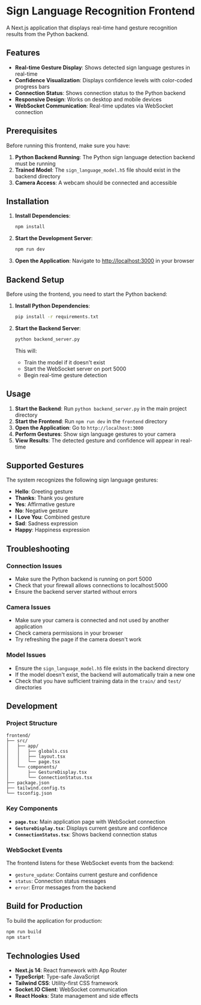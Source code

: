 # Sign Language Recognition Frontend

A Next.js application that displays real-time hand gesture recognition results from the Python backend.

## Features

- **Real-time Gesture Display**: Shows detected sign language gestures in real-time
- **Confidence Visualization**: Displays confidence levels with color-coded progress bars
- **Connection Status**: Shows connection status to the Python backend
- **Responsive Design**: Works on desktop and mobile devices
- **WebSocket Communication**: Real-time updates via WebSocket connection

## Prerequisites

Before running this frontend, make sure you have:

1. **Python Backend Running**: The Python sign language detection backend must be running
2. **Trained Model**: The `sign_language_model.h5` file should exist in the backend directory
3. **Camera Access**: A webcam should be connected and accessible

## Installation

1. **Install Dependencies**:
   ```bash
   npm install
   ```

2. **Start the Development Server**:
   ```bash
   npm run dev
   ```

3. **Open the Application**:
   Navigate to [http://localhost:3000](http://localhost:3000) in your browser

## Backend Setup

Before using the frontend, you need to start the Python backend:

1. **Install Python Dependencies**:
   ```bash
   pip install -r requirements.txt
   ```

2. **Start the Backend Server**:
   ```bash
   python backend_server.py
   ```

   This will:
   - Train the model if it doesn't exist
   - Start the WebSocket server on port 5000
   - Begin real-time gesture detection

## Usage

1. **Start the Backend**: Run `python backend_server.py` in the main project directory
2. **Start the Frontend**: Run `npm run dev` in the `frontend` directory
3. **Open the Application**: Go to `http://localhost:3000`
4. **Perform Gestures**: Show sign language gestures to your camera
5. **View Results**: The detected gesture and confidence will appear in real-time

## Supported Gestures

The system recognizes the following sign language gestures:
- **Hello**: Greeting gesture
- **Thanks**: Thank you gesture
- **Yes**: Affirmative gesture
- **No**: Negative gesture
- **I Love You**: Combined gesture
- **Sad**: Sadness expression
- **Happy**: Happiness expression

## Troubleshooting

### Connection Issues
- Make sure the Python backend is running on port 5000
- Check that your firewall allows connections to localhost:5000
- Ensure the backend server started without errors

### Camera Issues
- Make sure your camera is connected and not used by another application
- Check camera permissions in your browser
- Try refreshing the page if the camera doesn't work

### Model Issues
- Ensure the `sign_language_model.h5` file exists in the backend directory
- If the model doesn't exist, the backend will automatically train a new one
- Check that you have sufficient training data in the `train/` and `test/` directories

## Development

### Project Structure
```
frontend/
├── src/
│   ├── app/
│   │   ├── globals.css
│   │   ├── layout.tsx
│   │   └── page.tsx
│   └── components/
│       ├── GestureDisplay.tsx
│       └── ConnectionStatus.tsx
├── package.json
├── tailwind.config.ts
└── tsconfig.json
```

### Key Components

- **`page.tsx`**: Main application page with WebSocket connection
- **`GestureDisplay.tsx`**: Displays current gesture and confidence
- **`ConnectionStatus.tsx`**: Shows backend connection status

### WebSocket Events

The frontend listens for these WebSocket events from the backend:
- `gesture_update`: Contains current gesture and confidence
- `status`: Connection status messages
- `error`: Error messages from the backend

## Build for Production

To build the application for production:

```bash
npm run build
npm start
```

## Technologies Used

- **Next.js 14**: React framework with App Router
- **TypeScript**: Type-safe JavaScript
- **Tailwind CSS**: Utility-first CSS framework
- **Socket.IO Client**: WebSocket communication
- **React Hooks**: State management and side effects 